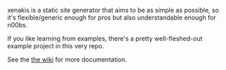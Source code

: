 xenakis is a static site generator that aims to be as simple as possible, so it's flexible/generic enough for pros but also understandable enough for n00bs.

If you like learning from examples, there's a pretty well-fleshed-out example project in this very repo. 

See the [the wiki](https://github.com/amonks/xenakis/wiki) for more documentation.
